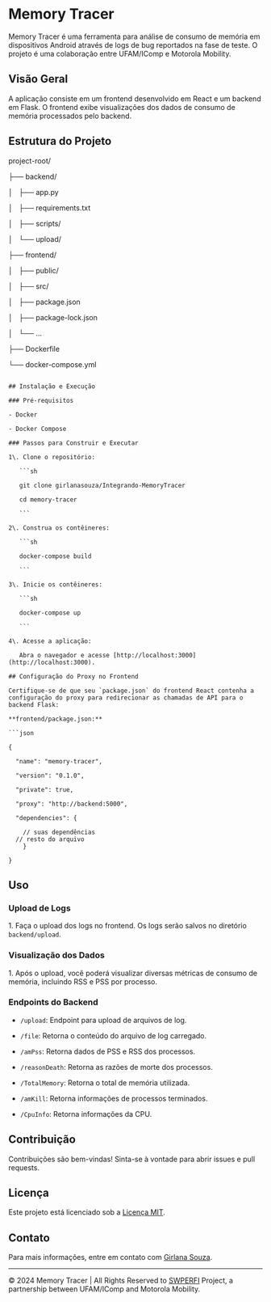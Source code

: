 
# Memory Tracer

Memory Tracer é uma ferramenta para análise de consumo de memória em dispositivos Android através de logs de bug reportados na fase de teste. O projeto é uma colaboração entre UFAM/IComp e Motorola Mobility.

## Visão Geral

A aplicação consiste em um frontend desenvolvido em React e um backend em Flask. O frontend exibe visualizações dos dados de consumo de memória processados pelo backend.

## Estrutura do Projeto


project-root/

├── backend/

│   ├── app.py

│   ├── requirements.txt

│   ├── scripts/

│   └── upload/

├── frontend/

│   ├── public/

│   ├── src/

│   ├── package.json

│   ├── package-lock.json

│   └── ...

├── Dockerfile

└── docker-compose.yml

```

## Instalação e Execução

### Pré-requisitos

- Docker

- Docker Compose

### Passos para Construir e Executar

1\. Clone o repositório:

   ```sh

   git clone girlanasouza/Integrando-MemoryTracer

   cd memory-tracer

   ```

2\. Construa os contêineres:

   ```sh

   docker-compose build

   ```

3\. Inicie os contêineres:

   ```sh

   docker-compose up

   ```

4\. Acesse a aplicação:

   Abra o navegador e acesse [http://localhost:3000](http://localhost:3000).

## Configuração do Proxy no Frontend

Certifique-se de que seu `package.json` do frontend React contenha a configuração do proxy para redirecionar as chamadas de API para o backend Flask:

**frontend/package.json:**

```json

{

  "name": "memory-tracer",

  "version": "0.1.0",

  "private": true,

  "proxy": "http://backend:5000",

  "dependencies": {

    // suas dependências
  // resto do arquivo
    }

}

```

## Uso

### Upload de Logs

1\. Faça o upload dos logs no frontend. Os logs serão salvos no diretório `backend/upload`.

### Visualização dos Dados

1\. Após o upload, você poderá visualizar diversas métricas de consumo de memória, incluindo RSS e PSS por processo.

### Endpoints do Backend

- `/upload`: Endpoint para upload de arquivos de log.

- `/file`: Retorna o conteúdo do arquivo de log carregado.

- `/amPss`: Retorna dados de PSS e RSS dos processos.

- `/reasonDeath`: Retorna as razões de morte dos processos.

- `/TotalMemory`: Retorna o total de memória utilizada.

- `/amKill`: Retorna informações de processos terminados.

- `/CpuInfo`: Retorna informações da CPU.

## Contribuição

Contribuições são bem-vindas! Sinta-se à vontade para abrir issues e pull requests.

## Licença

Este projeto está licenciado sob a [Licença MIT](LICENSE).

## Contato

Para mais informações, entre em contato com [Girlana Souza](https://github.com/girlanasouza).

---

© 2024 Memory Tracer | All Rights Reserved to [SWPERFI](https://swperfi.icomp.ufam.edu.br) Project, a partnership between UFAM/IComp and Motorola Mobility.

```
